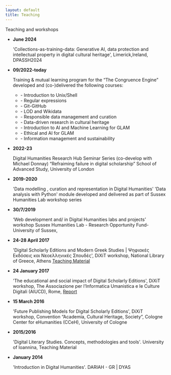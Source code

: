 ```yaml
---
layout: default
title: Teaching
---
```


Teaching and workshops 

<ul>

  <li>
    
<strong>June 2024</strong>

    
  'Collections-as-training-data:  Generative AI, data protection and intellectual property in digital cultural heritage', Limerick,Ireland, DPASSH2024
  </li>
  
  <li>
    
<strong>09/2022-today</strong>


Training & mutual learning program for the “The Congruence Engine” 
developed and (co-)delivered the following courses:
<ul>
<li>- Introduction to Unix/Shell</li>
<li>- Regular expressions</li>
<li>- Git-GitHub</li>
<li>- LOD and Wikidata</li>
<li>- Responsible data management and curation</li>
<li>- Data-driven research in cultural heritage</li>
<li>- Introduction to AI and Machine Learning for GLAM</li>
<li>- Ethical and AI for GLAM</li>
<li>- Information management and sustainability</li>
</ul>
</li>

<li>
  
<strong>2022-23</strong>


Digital Humanities Research Hub Seminar Series (co-develop with Michael Donnay) “Refraiming failure in digital scholarship”
School of Advanced Study, University of London
 </li>

<li>
  
<strong>2019-2020</strong>


'Data modelling , curation and representation in Digital Humanities'
'Data analysis with Python'
module developed and delivered as part of Sussex Humanities Lab workshop series 
</li>

  <li>

<strong>30/7/2019</strong>


‘Web development and/ in Digital Humanities labs and projects’ workshop
Sussex Humanities Lab - Research Opportunity Fund- University of Sussex, 
  </li>
  <li>
    
<strong>24-28 April 2017</strong>

  
  'Digital Scholarly Editions and Modern Greek Studies | Ψηφιακές Εκδόσεις και Νεοελληνικές Σπουδές', DiXiT workshop,  National Library of Greece, Athens  <a href = "https://dixit-eu.github.io/Digital-Scholarly-EditionsGR-workshop/">  Teaching Material </a>
 </li>
  <li>

<strong>24 January 2017</strong>

  
  'The educational and social impact of Digital Scholarly Editions', DiXiT workshop, The Associazione per l’Informatica Umanistica e le Culture Digitali (AIUCD), Rome,  <a href="https://dixit.hypotheses.org/1268"> Report </a>
  </li>
 
  <li>

<strong>15 March 2016</strong>


'Future Publishing Models for Digital Scholarly Editions', DiXiT workshop, Convention “Academia, Cultural Heritage, Society”, Cologne Center for eHumanities (CCeH), University of Cologne
</li>

  <li>

<strong>2015/2016</strong>

 
 'Digital Literary Studies. Concepts, methodologies and tools'. University of Ioannina,  Teaching Material
  </li>
  
  <li>

<strong>January 2014</strong>

 
 'Introduction in Digital Humanities'. DARIAH - GR | DYAS 
  </li>
  
</ul>
